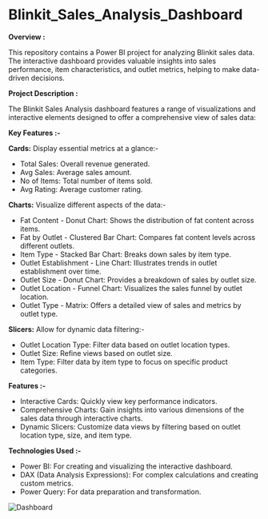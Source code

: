 # Blinkit_Sales_Analysis_Dashboard

**Overview :**

This repository contains a Power BI project for analyzing Blinkit sales data. The interactive dashboard provides valuable insights into sales performance, item characteristics, and outlet metrics, helping to make data-driven decisions.

**Project Description :**

The Blinkit Sales Analysis dashboard features a range of visualizations and interactive elements designed to offer a comprehensive view of sales data:

**Key Features :-**

**Cards:** Display essential metrics at a glance:-

- Total Sales: Overall revenue generated.
- Avg Sales: Average sales amount.
- No of Items: Total number of items sold.
- Avg Rating: Average customer rating.

**Charts:** Visualize different aspects of the data:-

- Fat Content - Donut Chart: Shows the distribution of fat content across items.
- Fat by Outlet - Clustered Bar Chart: Compares fat content levels across different outlets.
- Item Type - Stacked Bar Chart: Breaks down sales by item type.
- Outlet Establishment - Line Chart: Illustrates trends in outlet establishment over time.
- Outlet Size - Donut Chart: Provides a breakdown of sales by outlet size.
- Outlet Location - Funnel Chart: Visualizes the sales funnel by outlet location.
- Outlet Type - Matrix: Offers a detailed view of sales and metrics by outlet type.

**Slicers:** Allow for dynamic data filtering:-

- Outlet Location Type: Filter data based on outlet location types.
- Outlet Size: Refine views based on outlet size.
- Item Type: Filter data by item type to focus on specific product categories.

**Features :-**

- Interactive Cards: Quickly view key performance indicators.
- Comprehensive Charts: Gain insights into various dimensions of the sales data through interactive charts.
- Dynamic Slicers: Customize data views by filtering based on outlet location type, size, and item type.

**Technologies Used :-**
- Power BI: For creating and visualizing the interactive dashboard.
- DAX (Data Analysis Expressions): For complex calculations and creating custom metrics.
- Power Query: For data preparation and transformation.

  
![Dashboard](https://github.com/user-attachments/assets/9e79bdef-0e95-46fe-aa3e-29b6d28f4e2f)

